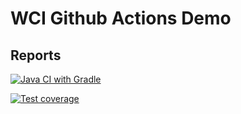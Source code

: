 # WCI Github Actions Demo

## Reports
[![Java CI with Gradle](https://github.com/gaaliciA1990/WCIGithubActionsDemo/actions/workflows/gradle.yml/badge.svg)](https://github.com/gaaliciA1990/WCIGithubActionsDemo/actions/workflows/gradle.yml)

[![Test coverage](https://github.com/gaaliciA1990/WCIGithubActionsDemo/actions/workflows/jacoco.yml/badge.svg)](https://github.com/gaaliciA1990/WCIGithubActionsDemo/actions/workflows/jacoco.yml)
